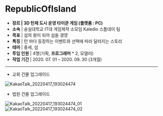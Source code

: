 # RepublicOfIsland
- **장르  |  3D 턴제 도시 운영 타이쿤 게임 (플랫폼 : PC)**
- **소속**  |  숭실대학교 IT대 게임제작 소모임 Kaledio 스톰데이 팀
- **목표**  |  섬의 왕이 되어 섬을 경영
- **특징**  |  턴 마다 등장하는 이벤트와 선택에 따라 달라지는 스토리
- **테마**  |  중세, 섬
- **투입 인원**  |  4명(기획, **프로그래머** * 2, 모델러)
- **작업 기간**  |  2020. 07. 01 – 2020. 09. 30 (3개월)

---
- 교회 건물 업그레이드

![KakaoTalk_20220417_193024474](https://user-images.githubusercontent.com/66158433/163710885-a74f5598-d167-4930-bf29-278cb47c45d5.gif)

- 법원 건물 업그레이드

![KakaoTalk_20220417_193024474_01](https://user-images.githubusercontent.com/66158433/163710890-a067619b-e0fc-4ca7-8e85-e6beaf2a750c.gif)
![KakaoTalk_20220417_193024474_02](https://user-images.githubusercontent.com/66158433/163710894-c0b1bc5a-2650-4f69-957d-e1ee4686661d.gif)
